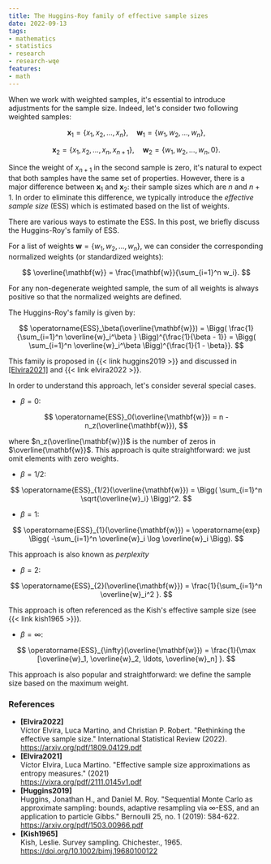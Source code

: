 ```yaml
---
title: The Huggins-Roy family of effective sample sizes
date: 2022-09-13
tags:
- mathematics
- statistics
- research
- research-wqe
features:
- math
---
```


When we work with weighted samples, it's essential to introduce adjustments for the sample size.
Indeed, let's consider two following weighted samples:

$$
\mathbf{x}_1 = \{ x_1, x_2, \ldots, x_n \}, \quad \mathbf{w}_1 = \{ w_1, w_2, \ldots, w_n \},
$$

$$
\mathbf{x}_2 = \{ x_1, x_2, \ldots, x_n, x_{n+1} \}, \quad \mathbf{w}_2 = \{ w_1, w_2, \ldots, w_n, 0 \}.
$$

Since the weight of $x_{n+1}$ in the second sample is zero,
  it's natural to expect that both samples have the same set of properties.
However, there is a major difference between $\mathbf{x}_1$ and $\mathbf{x}_2$: their sample sizes which are
  $n$ and $n+1$.
In order to eliminate this difference, we typically introduce the *effective sample size* (ESS)
  which is estimated based on the list of weights.

There are various ways to estimate the ESS.
In this post, we briefly discuss the Huggins-Roy's family of ESS.

<!--more-->

For a list of weights $\mathbf{w} = \{ w_1, w_2, \ldots, w_n \}$, we can consider the corresponding normalized weights
  (or standardized weights):

$$
\overline{\mathbf{w}} = \frac{\mathbf{w}}{\sum_{i=1}^n w_i}.
$$

For any non-degenerate weighted sample, the sum of all weights is always positive so that
  the normalized weights are defined.

The Huggins-Roy's family is given by:

$$
\operatorname{ESS}_\beta(\overline{\mathbf{w}}) =
  \Bigg( \frac{1}{\sum_{i=1}^n \overline{w}_i^\beta } \Bigg)^{\frac{1}{\beta - 1}} =
  \Bigg( \sum_{i=1}^n \overline{w}_i^\beta \Bigg)^{\frac{1}{1 - \beta}}.
$$

This family is proposed in {{< link huggins2019 >}} and discussed in
  [[Elvira2021]](#Elvira2021) and {{< link elvira2022 >}}.

In order to understand this approach, let's consider several special cases.

* $\beta = 0$:

$$
\operatorname{ESS}_0(\overline{\mathbf{w}}) = n - n_z(\overline{\mathbf{w}}),
$$

  where $n_z(\overline{\mathbf{w}})$ is the number of zeros in $\overline{\mathbf{w}}$.
This approach is quite straightforward: we just omit elements with zero weights.

* $\beta = 1/2$:

$$
\operatorname{ESS}_{1/2}(\overline{\mathbf{w}}) = \Bigg( \sum_{i=1}^n \sqrt{\overline{w}_i} \Bigg)^2.
$$

* $\beta = 1$:

$$
\operatorname{ESS}_{1}(\overline{\mathbf{w}}) =
  \operatorname{exp} \Bigg( -\sum_{i=1}^n \overline{w}_i \log \overline{w}_i \Bigg).
$$

This approach is also known as *perplexity*

* $\beta = 2$:

$$
\operatorname{ESS}_{2}(\overline{\mathbf{w}}) = \frac{1}{\sum_{i=1}^n \overline{w}_i^2 }.
$$

This approach is often referenced as the Kish's effective sample size (see {{< link kish1965 >}}).

* $\beta = \infty$:

$$
\operatorname{ESS}_{\infty}(\overline{\mathbf{w}}) =
  \frac{1}{\max [\overline{w}_1, \overline{w}_2, \ldots, \overline{w}_n] }.
$$

This approach is also popular and straightforward: we define the sample size based on the maximum weight.

### References

* <b id="Elvira2022">[Elvira2022]</b>  
  Víctor Elvira, Luca Martino, and Christian P. Robert. "Rethinking the effective sample size."
  International Statistical Review (2022).  
  https://arxiv.org/pdf/1809.04129.pdf
* <b id="Elvira2021">[Elvira2021]</b>  
  Víctor Elvira, Luca Martino. "Effective sample size approximations as entropy measures." (2021)  
  https://vixra.org/pdf/2111.0145v1.pdf
* <b id="Huggins2019">[Huggins2019]</b>  
  Huggins, Jonathan H., and Daniel M. Roy.
  "Sequential Monte Carlo as approximate sampling: bounds, adaptive resampling via $\infty$-ESS,
  and an application to particle Gibbs." Bernoulli 25, no. 1 (2019): 584-622.  
  https://arxiv.org/pdf/1503.00966.pdf
* <b id="Kish1965">[Kish1965]</b>  
  Kish, Leslie. Survey sampling. Chichester., 1965.  
  https://doi.org/10.1002/bimj.19680100122
